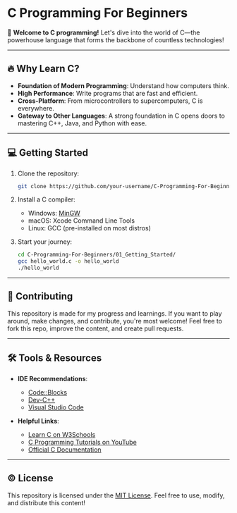 # C Programming For Beginners

🚀 **Welcome to C programming!** Let's dive into the world of C—the powerhouse language that forms the backbone of countless technologies!

---

## 🔥 Why Learn C?

- **Foundation of Modern Programming**: Understand how computers think.  
- **High Performance**: Write programs that are fast and efficient.  
- **Cross-Platform**: From microcontrollers to supercomputers, C is everywhere.  
- **Gateway to Other Languages**: A strong foundation in C opens doors to mastering C++, Java, and Python with ease.  

---

## 💻 Getting Started

1. Clone the repository:
   ```bash
   git clone https://github.com/your-username/C-Programming-For-Beginners.git
   ```

2. Install a C compiler:
   - Windows: [MinGW](https://www.mingw.org/)
   - macOS: Xcode Command Line Tools
   - Linux: GCC (pre-installed on most distros)

3. Start your journey:
   ```bash
   cd C-Programming-For-Beginners/01_Getting_Started/
   gcc hello_world.c -o hello_world
   ./hello_world
   ```

---

## 🤝 Contributing

This repository is made for my progress and learnings. If you want to play around, make changes, and contribute, you're most welcome! Feel free to fork this repo, improve the content, and create pull requests.

---

## 🛠 Tools & Resources

- **IDE Recommendations**:
  - [Code::Blocks](http://www.codeblocks.org/)
  - [Dev-C++](https://bloodshed.net/)
  - [Visual Studio Code](https://code.visualstudio.com/)

- **Helpful Links**:
  - [Learn C on W3Schools](https://www.w3schools.com/c/)
  - [C Programming Tutorials on YouTube](https://www.youtube.com/results?search_query=c+programming+tutorial)
  - [Official C Documentation](https://en.cppreference.com/w/c)

---

## ©️ License

This repository is licensed under the [MIT License](LICENSE). Feel free to use, modify, and distribute this content!


